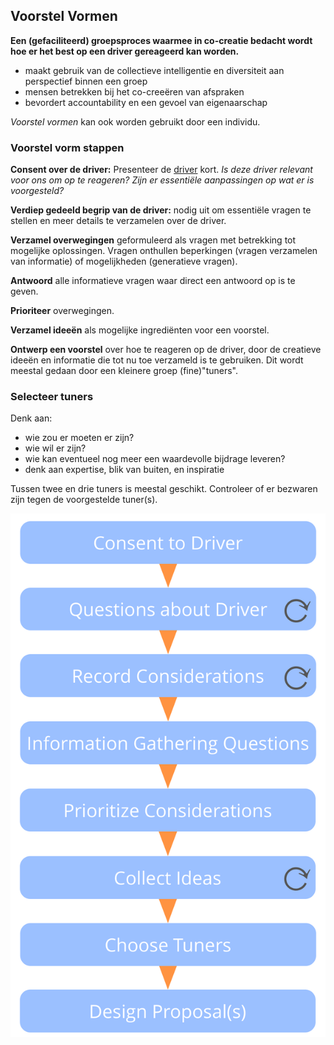 ## Voorstel Vormen

**Een (gefaciliteerd) groepsproces waarmee in co-creatie bedacht wordt hoe er het best op een driver gereageerd kan worden.**

- maakt gebruik van de collectieve intelligentie en diversiteit aan perspectief binnen een groep
- mensen betrekken bij het co-creeëren van afspraken
- bevordert accountability en een gevoel van eigenaarschap

*Voorstel vormen* kan ook worden gebruikt door een individu.

### Voorstel vorm stappen

**Consent over de driver:** Presenteer de [driver](glossary:organizational-driver) kort. *Is deze driver relevant voor ons om op te reageren? Zijn er essentiële aanpassingen op wat er is voorgesteld?*

**Verdiep gedeeld begrip van de driver:** nodig uit om essentiële vragen te stellen en meer details te verzamelen over de driver.

**Verzamel overwegingen** geformuleerd als vragen met betrekking tot mogelijke oplossingen. Vragen onthullen beperkingen (vragen verzamelen van informatie) of mogelijkheden (generatieve vragen).

**Antwoord** alle informatieve vragen waar direct een antwoord op is te geven.

**Prioriteer** overwegingen.

**Verzamel ideeën** als mogelijke ingrediënten voor een voorstel.

**Ontwerp een voorstel** over hoe te reageren op de driver, door de creatieve ideeën en informatie die tot nu toe verzameld is te gebruiken. Dit wordt meestal gedaan door een kleinere groep (fine)"tuners".

### Selecteer tuners

Denk aan:

- wie zou er moeten er zijn?
- wie wil er zijn?
- wie kan eventueel nog meer een waardevolle bijdrage leveren?
- denk aan expertise, blik van buiten, en inspiratie

Tussen twee en drie tuners is meestal geschikt. Controleer of er bezwaren zijn tegen de voorgestelde tuner(s).

![Voorstel vormproces](img/agreements/proposal-forming.png)